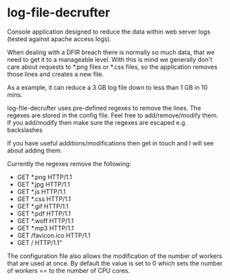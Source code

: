 # log-file-decrufter

Console application designed to reduce the data within web server logs (tested against apache access logs).

When dealing with a DFIR breach there is normally so much data, that we need to get it to a manageable level. With this is mind we generally don't care about requests to *.png files or *.css files, so the application removes those lines and creates a new file.

As a example, it can reduce a 3 GB log file down to less than 1 GB in 10 mins.

log-file-decrufter uses pre-defined regexes to remove the lines. The regexes are stored in the config file. Feel free to add/remove/modify them. If you add/modify then make sure the regexes are escaped e.g. backslashes

If you have useful additions/modifications then get in touch and I will see about adding them.

Currently the regexes remove the following:

- GET *.png HTTP/1.1
- GET *.jpg HTTP/1.1
- GET *.js HTTP/1.1
- GET *.css HTTP/1.1
- GET *.gif HTTP/1.1
- GET *.pdf HTTP/1.1
- GET *.woff HTTP/1.1
- GET *.mp3 HTTP/1.1
- GET /favicon.ico HTTP/1.1
- GET / HTTP/1.1"

The configuration file also allows the modification of the number of workers that are used at once. By default the value is set to 0 which sets the number of workers == to the number of CPU cores.
